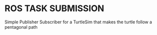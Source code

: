 # ROS TASK SUBMISSION

Simple Publisher Subscriber for a TurtleSim that makes the turtle follow a pentagonal path
